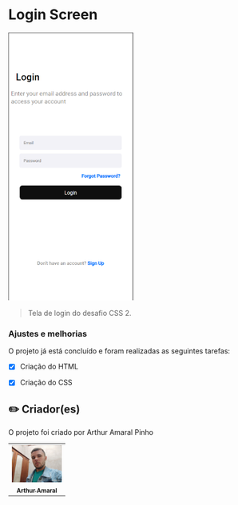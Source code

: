 # Login Screen



<img src="./assets/Login-Page.PNG" width="250px" alt="login-screen">

> Tela de login do desafio CSS 2.

### Ajustes e melhorias

O projeto já está concluído e foram realizadas as seguintes tarefas:

- [x] Criação do HTML
- [x] Criação do CSS


## ✏️ Criador(es)

O projeto foi criado por Arthur Amaral Pinho

<table>
  <tr>
    <td align="center">
      <a href="#">
        <img src="./assets/foto-minha.jpg" width="100px;" alt="Foto do Arthur Amaral"/><br>
        <sub>
          <b>Arthur Amaral</b>
        </sub>
      </a>
    </td>
